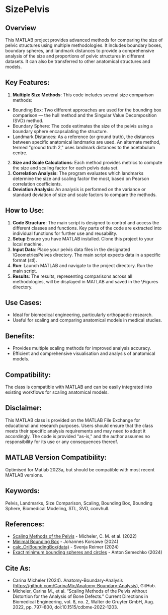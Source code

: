 # SizePelvis

## Overview

This MATLAB project provides advanced methods for comparing the size of pelvic structures using multiple methodologies. It includes boundary boxes, boundary spheres, and landmark distances to provide a comprehensive analysis of the size and proportions of pelvic structures in different datasets. It can also be transferred to other anatomical structures and models.

## Key Features:
1. **Multiple Size Methods**: This code includes several size comparison methods:
- Bounding Box: Two different approaches are used for the bounding box comparison — the hull method and the Singular Value Decomposition (SVD) method.
- Boundary Sphere: The code estimates the size of the pelvis using a boundary sphere encapsulating the structure.
- Landmark Distances: As a reference (or ground truth), the distances between specific anatomical landmarks are used. An alternate method, termed "ground truth 2," uses landmark distances to the acetabulum centre.
2. **Size and Scale Calculations**: Each method provides metrics to compute the size and scaling factor for each pelvis data set.
3. **Correlation Analysis**: The program evaluates which landmarks determine the size and scaling factor the most, based on Pearson correlation coefficients.
4. **Deviation Analysis**: An analysis is performed on the variance or standard deviation of size and scale factors to compare the methods.

## How to Use:
1. **Code Structure**: The main script is designed to control and access the different classes and functions. Key parts of the code are extracted into individual functions for further use and reusability.
2. **Setup** Ensure you have MATLAB installed. Clone this project to your local machine.
3. **Input Data**: Place your pelvis data files in the designated \GeometriesPelves directory. The main script expects data in a specific format (stl).
4. **Run**: Launch MATLAB and navigate to the project directory. Run the main script.
5. **Results**: The results, representing comparisons across all methodologies, will be displayed in MATLAB and saved in the \Figures directory.

## Use Cases:
- Ideal for biomedical engineering, particularly orthopaedic research.
- Useful for scaling and comparing anatomical models in medical studies.

## Benefits:
- Provides multiple scaling methods for improved analysis accuracy.
- Efficient and comprehensive visualisation and analysis of anatomical models.

## Compatibility:
The class is compatible with MATLAB and can be easily integrated into existing workflows for scaling anatomical models.

## Disclaimer:
This MATLAB class is provided on the MATLAB File Exchange for educational and research purposes. Users should ensure that the class meets their specific analysis requirements and may need to adapt it accordingly. The code is provided "as-is," and the author assumes no responsibility for its use or any consequences thereof.

## MATLAB Version Compatibility:
Optimised for Matlab 2023a, but should be compatible with most recent MATLAB versions.

## Keywords:
Pelvis, Landmarks, Size Comparison, Scaling, Bounding Box, Bounding Sphere, Biomedical Modeling, STL, SVD, convhull.

## References:
- [Scaling Methods of the Pelvis](https://doi.org/10.1515/cdbme-2022-1203) - Micheler, C. M. et al. (2022)
- [Minimal Bounding Box](https://www.mathworks.com/matlabcentral/fileexchange/18264-minimal-bounding-box) - Johannes Korsawe (2024)
- [calc_OriBoundingBox(data)](https://www.mathworks.com/matlabcentral/fileexchange/64417-calc_oriboundingbox-data) - Svenja Reimer (2024)
- [Exact minimum bounding spheres and circles](https://github.com/AntonSemechko/Bounding-Spheres-And-Circles) - Anton Semechko (2024)

## Cite As:
- Carina Micheler (2024). Anatomy-Boundary-Analysis (https://github.com/CarinaMic/Anatomy-Boundary-Analysis), GitHub. 
- Micheler, Carina M., et al. “Scaling Methods of the Pelvis without Distortion for the Analysis of Bone Defects.” Current Directions in Biomedical Engineering, vol. 8, no. 2, Walter de Gruyter GmbH, Aug. 2022, pp. 797–800, doi:10.1515/cdbme-2022-1203.

